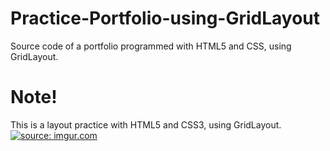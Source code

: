 # Practice-Portfolio-using-GridLayout
Source code of a portfolio programmed with HTML5 and CSS, using GridLayout.
# Note!
This is a layout practice with HTML5 and CSS3, using GridLayout.
<a href="https://imgur.com/cq5lxGY"><img src="https://i.imgur.com/cq5lxGY.png" title="source: imgur.com" /></a>
